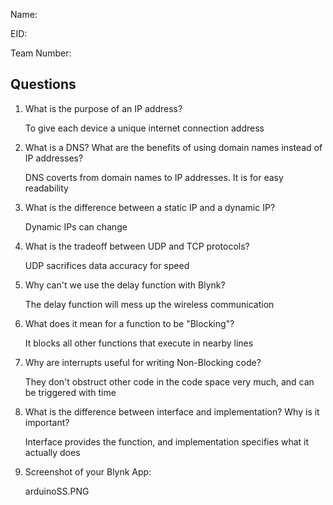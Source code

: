 Name:

EID:

Team Number:

## Questions

1. What is the purpose of an IP address?

    To give each device a unique internet connection address

2. What is a DNS? What are the benefits of using domain names instead of IP addresses?

    DNS coverts from domain names to IP addresses. It is for easy readability 

3. What is the difference between a static IP and a dynamic IP?

    Dynamic IPs can change

4. What is the tradeoff between UDP and TCP protocols?

    UDP sacrifices data accuracy for speed

5. Why can't we use the delay function with Blynk?

    The delay function will mess up the wireless communication

6. What does it mean for a function to be "Blocking"?

    It blocks all other functions that execute in nearby lines

7. Why are interrupts useful for writing Non-Blocking code?

    They don't obstruct other code in the code space very much, and can be triggered with time

8. What is the difference between interface and implementation? Why is it important?

   Interface provides the function, and implementation specifies what it actually does

9. Screenshot of your Blynk App:

    arduinoSS.PNG
